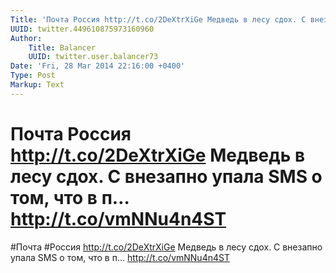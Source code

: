 ```yaml
---
Title: 'Почта Россия http://t.co/2DeXtrXiGe Медведь в лесу сдох. С внезапно упала SMS о том, что в п… http://t.co/vmNNu4n4ST'
UUID: twitter.449610875973160960
Author:
    Title: Balancer
    UUID: twitter.user.balancer73
Date: 'Fri, 28 Mar 2014 22:16:00 +0400'
Type: Post
Markup: Text
---
```


# Почта Россия http://t.co/2DeXtrXiGe Медведь в лесу сдох. С внезапно упала SMS о том, что в п… http://t.co/vmNNu4n4ST

#Почта #Россия http://t.co/2DeXtrXiGe
Медведь в лесу сдох. С внезапно упала SMS о том, что в п…
http://t.co/vmNNu4n4ST